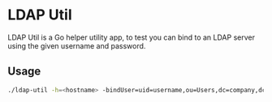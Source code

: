 # LDAP Util

LDAP Util is a Go helper utility app, to test you can bind to an LDAP server using the given
username and password.

## Usage

```bash
./ldap-util -h=<hostname> -bindUser=uid=username,ou=Users,dc=company,dc=com -bindPass=<password>
```